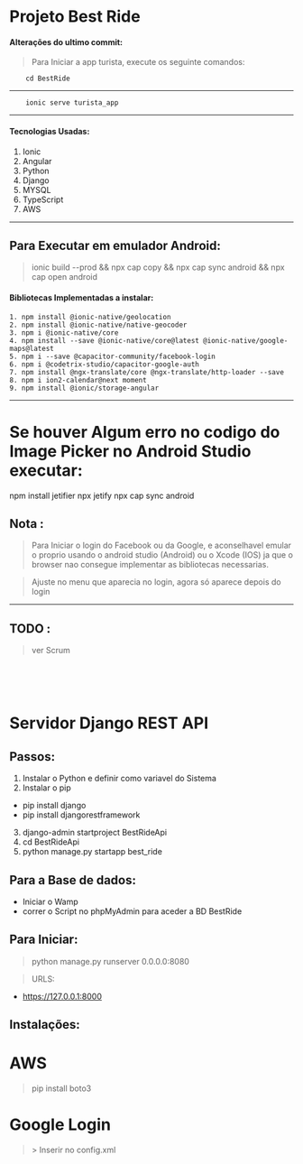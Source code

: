 # Projeto Best Ride

#### Alterações do ultimo commit:

> Para Iniciar a app turista, execute os seguinte comandos:

```
    cd BestRide

```

---

```
    ionic serve turista_app

```

---

#### Tecnologias Usadas:

1. Ionic
2. Angular
3. Python
4. Django
5. MYSQL
6. TypeScript
7. AWS

---

## Para Executar em emulador Android:

> ionic build --prod && npx cap copy && npx cap sync android && npx cap open android

#### Bibliotecas Implementadas a instalar:

```
1. npm install @ionic-native/geolocation
2. npm install @ionic-native/native-geocoder
3. npm i @ionic-native/core
4. npm install --save @ionic-native/core@latest @ionic-native/google-maps@latest
5. npm i --save @capacitor-community/facebook-login
6. npm i @codetrix-studio/capacitor-google-auth
7. npm install @ngx-translate/core @ngx-translate/http-loader --save
8. npm i ion2-calendar@next moment
9. npm install @ionic/storage-angular
```

---

# Se houver Algum erro no codigo do Image Picker no Android Studio executar:

npm install jetifier
npx jetify
npx cap sync android

## Nota :

> Para Iniciar o login do Facebook ou da Google, e
> aconselhavel emular o proprio usando o android studio (Android) ou o Xcode (IOS) ja que o browser nao consegue implementar as bibliotecas necessarias.

> Ajuste no menu que aparecia no login, agora só aparece depois do login

---

## TODO :

> ver Scrum

<br>
<br>
<br>

# Servidor Django REST API

## Passos:

1. Instalar o Python e definir como variavel do Sistema
2. Instalar o pip

- pip install django
- pip install djangorestframework

3. django-admin startproject BestRideApi
4. cd BestRideApi
5. python manage.py startapp best_ride

## Para a Base de dados:

- Iniciar o Wamp
- correr o Script no phpMyAdmin para aceder a BD BestRide

## Para Iniciar:

> python manage.py runserver 0.0.0.0:8080

> URLS:

- https://127.0.0.1:8000

## Instalações:

# AWS

> pip install boto3

# Google Login

> <preference name="OverrideUserAgent" value="Mozilla/5.0 Google" /> 
> > Inserir no config.xml
